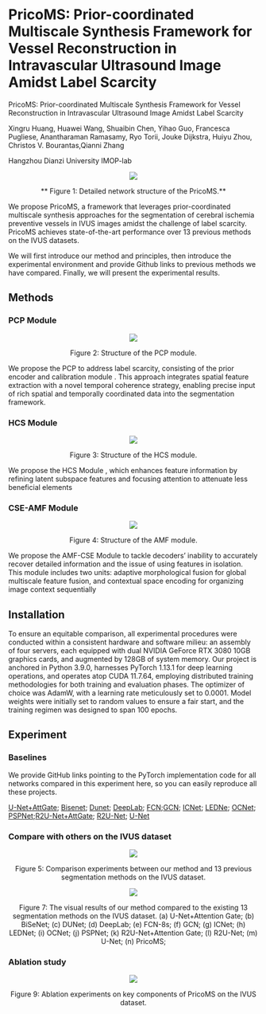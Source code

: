 # PricoMS: Prior-coordinated Multiscale Synthesis Framework for Vessel Reconstruction in Intravascular Ultrasound Image Amidst Label Scarcity

PricoMS: Prior-coordinated Multiscale Synthesis Framework for Vessel Reconstruction in Intravascular Ultrasound Image Amidst Label Scarcity

Xingru Huang, Huawei Wang, Shuaibin Chen, Yihao Guo, Francesca Pugliese, Anantharaman Ramasamy, Ryo Torii, Jouke Dijkstra, Huiyu Zhou, Christos V. Bourantas,Qianni Zhang

Hangzhou Dianzi University IMOP-lab

<div align=center>
  <img src="https://github.com/IMOP-lab/PricoMS-Pytorch/blob/main/figures/main.png"> 
</div>
<p align=center>
** Figure 1: Detailed network structure of the PricoMS.**
</p>

We propose PricoMS,  a framework that leverages prior-coordinated multiscale synthesis approaches for the segmentation of cerebral ischemia preventive vessels in IVUS images amidst the challenge of label scarcity. PricoMS achieves state-of-the-art performance over 13 previous methods on the IVUS datasets.

We will first introduce our method and principles, then introduce the experimental environment and provide Github links to previous methods we have compared. Finally, we will present the experimental results.

## Methods
### PCP Module

<div align=center>
  <img src="https://github.com/IMOP-lab/PricoMS-Pytorch/blob/main/figures/prior.png">
</div>
<p align=center>
  Figure 2: Structure of the PCP module.
</p>

We propose the PCP to address label scarcity, consisting of the prior encoder and calibration module . This approach integrates spatial feature extraction with a novel temporal coherence strategy, enabling precise input of rich spatial and temporally coordinated data into the segmentation framework.

### HCS Module

<div align=center>
  <img src="https://github.com/IMOP-lab/PricoMS-Pytorch/blob/main/figures/HCS.png">
</div>
<p align=center>
  Figure 3: Structure of the HCS module.
</p>

We propose the HCS Module , which enhances feature information by refining latent subspace features and focusing attention to attenuate less beneficial elements

### CSE-AMF Module

<div align=center>
  <img src="https://github.com/IMOP-lab/PricoMS-Pytorch/blob/main/figures/AMF.png">
</div>
<p align=center>
  Figure 4: Structure of the AMF module.
</p>

We propose the AMF-CSE Module to tackle decoders’ inability to accurately recover detailed information and the issue of using features in isolation. This module includes two units: adaptive morphological fusion for global multiscale feature fusion, and contextual space encoding for organizing image context sequentially

## Installation

To ensure an equitable comparison, all experimental procedures were conducted within a consistent hardware and software milieu: an assembly of four servers, each equipped with dual NVIDIA GeForce RTX 3080 10GB graphics cards, and augmented by 128GB of system memory. Our project is anchored in Python 3.9.0, harnesses PyTorch 1.13.1 for deep learning operations, and operates atop CUDA 11.7.64, employing
distributed training methodologies for both training and evaluation phases. The optimizer of choice was AdamW, with a learning rate meticulously set to 0.0001. Model weights were initially set to random values to ensure a fair start, and the training regimen was designed to span 100 epochs.

## Experiment
### Baselines

We provide GitHub links pointing to the PyTorch implementation code for all networks compared in this experiment here, so you can easily reproduce all these projects.

[U-Net+AttGate](https://github.com/tjboise/APCGAN-AttuNet); [Bisenet](https://github.com/ooooverflow/BiSeNet); [Dunet](https://github.com/RanSuLab/DUNet-retinal-vessel-detection); [DeepLab](https://github.com/fregu856/deeplabv3); [FCN](https://github.com/shelhamer/fcn.berkeleyvision.org);[GCN](https://github.com/sungyongs/graph-based-nn); [ICNet](https://github.com/hszhao/ICNet); [LEDNe](https://github.com/xiaoyufenfei/LEDNet); [OCNet](https://github.com/thuyngch/Fast-LightWeight-SemSeg-Papers); [PSPNet](https://github.com/hszhao/PSPNet);[R2U-Net+AttGate](https://github.com/lixiaolei1982/Keras-Implementation-of-U-Net-R2U-Net-Attention-U-Net-Attention-R2U-Net.-); [R2U-Net](https://github.com/LeeJae-hoon/Dense-Recurrent-Residual-U-Net-with-for-Video-Quality-Mapping); [U-Net](https://github.com/milesial/Pytorch-UNet)

### Compare with others on the IVUS dataset

<div align=center>
  <img src="https://github.com/IMOP-lab/PricoMS-Pytorch/blob/main/figures/base.png">
</div>
<p align=center>
  Figure 5: Comparison experiments between our method and 13 previous segmentation methods on the IVUS dataset.
</p>

<div align=center>
  <img src="https://github.com/IMOP-lab/PricoMS-Pytorch/blob/main/figures/Diagram%202.png">
</div>
<p align=center>
  Figure 7: The visual results of our method compared to the existing 13 segmentation methods on the IVUS dataset. (a) U-Net+Attention Gate; (b) BiSeNet; (c) DUNet; (d) DeepLab; (e) FCN-8s; (f) GCN; (g) ICNet; (h) LEDNet; (i) OCNet; (j) PSPNet; (k) R2U-Net+Attention Gate; (l) R2U-Net; (m) U-Net; (n) PricoMS;
</p>

### Ablation study

<div align=center>
  <img src="https://github.com/IMOP-lab/PricoMS-Pytorch/blob/main/figures/ablation.png">
</div>
<p align=center>
  Figure 9: Ablation experiments on key components of PricoMS on the IVUS dataset.
</p>




















